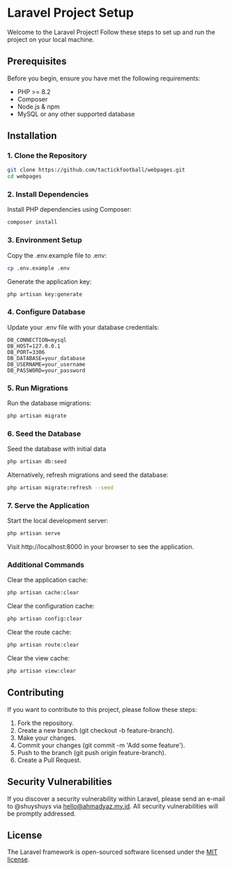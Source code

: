 # Laravel Project Setup

Welcome to the Laravel Project! Follow these steps to set up and run the project on your local machine.

## Prerequisites

Before you begin, ensure you have met the following requirements:

- PHP >= 8.2
- Composer
- Node.js & npm
- MySQL or any other supported database

## Installation

### 1. Clone the Repository
```sh
git clone https://github.com/tactickfootball/webpages.git
cd webpages
```

### 2. Install Dependencies
Install PHP dependencies using Composer:
```sh
composer install
```

### 3. Environment Setup
Copy the .env.example file to .env:
```sh
cp .env.example .env
```

Generate the application key:
```sh
php artisan key:generate
```

### 4. Configure Database
Update your .env file with your database credentials:
```env
DB_CONNECTION=mysql
DB_HOST=127.0.0.1
DB_PORT=3306
DB_DATABASE=your_database
DB_USERNAME=your_username
DB_PASSWORD=your_password
```

### 5. Run Migrations
Run the database migrations:
```sh
php artisan migrate
```

### 6. Seed the Database
Seed the database with initial data
```sh
php artisan db:seed
```

Alternatively, refresh migrations and seed the database:
```sh
php artisan migrate:refresh --seed
```

### 7. Serve the Application
Start the local development server:
```sh
php artisan serve
```

Visit http://localhost:8000 in your browser to see the application.

### Additional Commands
Clear the application cache:
```sh
php artisan cache:clear
```

Clear the configuration cache:
```sh
php artisan config:clear
```

Clear the route cache:
```sh
php artisan route:clear
```

Clear the view cache:
```sh
php artisan view:clear
```

## Contributing
If you want to contribute to this project, please follow these steps:

1. Fork the repository.
2. Create a new branch (git checkout -b feature-branch).
3. Make your changes.
4. Commit your changes (git commit -m 'Add some feature').
5. Push to the branch (git push origin feature-branch).
6. Create a Pull Request.

## Security Vulnerabilities

If you discover a security vulnerability within Laravel, please send an e-mail to @shuyshuys via [hello@ahmadyaz.my.id](mailto:hello@ahmadyaz.my.id). All security vulnerabilities will be promptly addressed.

## License

The Laravel framework is open-sourced software licensed under the [MIT license](https://opensource.org/licenses/MIT).